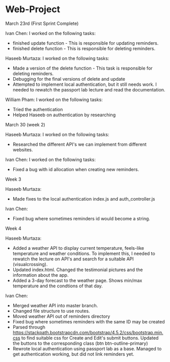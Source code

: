 # Web-Project

March 23rd (First Sprint Complete)

Ivan Chen:
I worked on the following tasks:
- finished update function - This is responsible for updating reminders.
- finished delete function - This is responsible for deleting reminders.

Haseeb Murtaza:
I worked on the following tasks:
- Made a version of the delete function - This task is responsible for deleting reminders.
- Debugging for the final versions of delete and update
- Attempted to implement local authentication, but it still needs work. I needed to rewatch the passport lab lecture and read the documentation.

William Pham:
I worked on the following tasks:
- Tried the authentication
- Helped Haseeb on authentication by researching

March 30 (week 2)

Haseeb Murtaza:
I worked on the following tasks:
- Researched the different API's we can implement from different websites.

Ivan Chen:
I worked on the following tasks:
- Fixed a bug with id allocation when creating new reminders.

Week 3

Haseeb Murtaza:
- Made fixes to the local authentication index.js and auth_controller.js 

Ivan Chen:
- Fixed bug where sometimes reminders id would become a string.

Week 4

Haseeb Murtaza: 
- Added a weather API to display current temperature, feels-like temperature and weather conditions. To implement this, I needed to rewatch the lecture on API's and search for a suitable API (visualcrossing).
- Updated index.html. Changed the testimonial pictures and the information about the app.
- Added a 3-day forecast to the weather page. Shows min/max temperature and the condtions of that day.

Ivan Chen:
- Merged weather API into master branch.
- Changed file structure to use routes.
- Moved weather API out of reminders directory
- Fixed bug where sometimes reminders with the same ID may be created
- Parsed through https://stackpath.bootstrapcdn.com/bootstrap/4.5.2/css/bootstrap.min.css to find suitable css for Create and Edit's submit buttons. Updated the buttons to the corresponding class (btn btn-outline-primary) 
- Rewrote local authentication using passport lab as a base. Managed to get authentication working, but did not link reminders yet.
